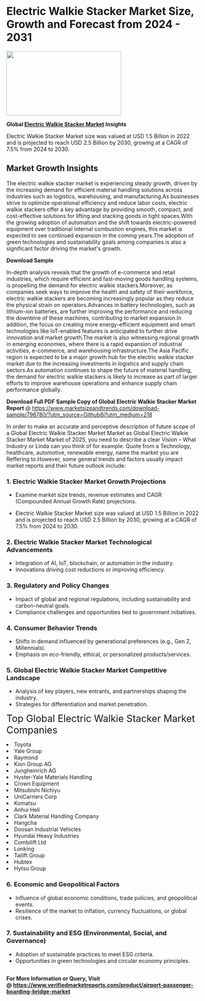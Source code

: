 <H1>Electric Walkie Stacker Market Size, Growth and Forecast from 2024 - 2031</H1><img class="aligncenter size-medium wp-image-584254" src="https://thirdeyenews.in/wp-content/uploads/2024/09/Global-Market-Research-300x168.jpeg" alt="" width="300" height="168" /><p><strong>Global&nbsp;<a href="https://www.marketsizeandtrends.com/download-sample/796780/?utm_source=Github8j?utm_medium=218">Electric Walkie Stacker Market</a> Insights</strong></p><p>Electric Walkie Stacker Market size was valued at USD 1.5 Billion in 2022 and is projected to reach USD 2.5 Billion by 2030, growing at a CAGR of 7.5% from 2024 to 2030.</p><p><h2>Market Growth Insights</h2> <p>The electric walkie stacker market is experiencing steady growth, driven by the increasing demand for efficient material handling solutions across industries such as logistics, warehousing, and manufacturing.As businesses strive to optimize operational efficiency and reduce labor costs, electric walkie stackers offer a key advantage by providing smooth, compact, and cost-effective solutions for lifting and stacking goods in tight spaces.With the growing adoption of automation and the shift towards electric-powered equipment over traditional internal combustion engines, this market is expected to see continued expansion in the coming years.The adoption of green technologies and sustainability goals among companies is also a significant factor driving the market's growth.</p> <p><strong>Download Sample</strong></p> <p>In-depth analysis reveals that the growth of e-commerce and retail industries, which require efficient and fast-moving goods handling systems, is propelling the demand for electric walkie stackers.Moreover, as companies seek ways to improve the health and safety of their workforce, electric walkie stackers are becoming increasingly popular as they reduce the physical strain on operators.Advances in battery technologies, such as lithium-ion batteries, are further improving the performance and reducing the downtime of these machines, contributing to market expansion.In addition, the focus on creating more energy-efficient equipment and smart technologies like IoT-enabled features is anticipated to further drive innovation and market growth.The market is also witnessing regional growth in emerging economies, where there is a rapid expansion of industrial activities, e-commerce, and warehousing infrastructure.The Asia Pacific region is expected to be a major growth hub for the electric walkie stacker market due to the increasing investments in logistics and supply chain sectors.As automation continues to shape the future of material handling, the demand for electric walkie stackers is likely to increase as part of larger efforts to improve warehouse operations and enhance supply chain performance globally.</p> <p><span class=""><strong>Download Full PDF Sample Copy of Global Electric Walkie Stacker Market Report</strong> @ <a href="https://www.marketsizeandtrends.com/download-sample/796780/?utm_source=Github8j?utm_medium=218" target="_blank">https://www.marketsizeandtrends.com/download-sample/796780/?utm_source=Github8j?utm_medium=218</a></span></p><p>In order to make an accurate and perceptive description of future scope of a Global&nbsp;Electric Walkie Stacker Market Market as Global&nbsp;Electric Walkie Stacker Market Market of 2025, you need to describe a clear Vision &ndash; What Industry or Linda can you think of for example: Quote from a Technology, healthcare, automotive, renewable energy, name the market you are Reffering to.However, some general trends and factors usually impact market reports and their future outlook include:</p><h3>1.&nbsp;<strong>Electric Walkie Stacker Market Growth Projections</strong></h3><ul><li>Examine market size trends, revenue estimates and CAGR (Compounded Annual Growth Rate) projections.</li><li><p>Electric Walkie Stacker Market size was valued at USD 1.5 Billion in 2022 and is projected to reach USD 2.5 Billion by 2030, growing at a CAGR of 7.5% from 2024 to 2030.</p></li></ul><h3>2.&nbsp;<strong>Electric Walkie Stacker Market Technological Advancements</strong></h3><ul><li>Integration of AI, IoT, blockchain, or automation in the industry.</li><li>Innovations driving cost reductions or improving efficiency.</li></ul><h3>3.&nbsp;<strong>Regulatory and Policy Changes</strong></h3><ul><li>Impact of global and regional regulations, including sustainability and carbon-neutral goals.</li><li>Compliance challenges and opportunities tied to government initiatives.</li></ul><h3>4.&nbsp;<strong>Consumer Behavior Trends</strong></h3><ul><li>Shifts in demand influenced by generational preferences (e.g., Gen Z, Millennials).</li><li>Emphasis on eco-friendly, ethical, or personalized products/services.</li></ul><h3>5.&nbsp;<strong>Global Electric Walkie Stacker Market Competitive Landscape</strong></h3><ul><li>Analysis of key players, new entrants, and partnerships shaping the industry.</li><li>Strategies for differentiation and market penetration.</li></ul><p data-pm-slice="1 1 []"><span style="color: inherit; font-family: inherit; font-size: 25px;">Top Global Electric Walkie Stacker Market Companies</span></p><div class="" data-test-id=""><p><li>Toyota</li><li> Yale Group</li><li> Raymond</li><li> Kion Group AG</li><li> Jungheinrich AG</li><li> Hyster-Yale Materials Handling</li><li> Crown Equipment</li><li> Mitsubishi Nichiyu</li><li> UniCarriers Corp</li><li> Komatsu</li><li> Anhui Heli</li><li> Clark Material Handling Company</li><li> Hangcha</li><li> Doosan Industrial Vehicles</li><li> Hyundai Heavy Industries</li><li> Combilift Ltd</li><li> Lonking</li><li> Tailift Group</li><li> Hubtex</li><li> Hytsu Group</li></p></div><h3>6.&nbsp;<strong>Economic and Geopolitical Factors</strong></h3><ul><li>Influence of global economic conditions, trade policies, and geopolitical events.</li><li>Resilience of the market to inflation, currency fluctuations, or global crises.</li></ul><h3>7.&nbsp;<strong>Sustainability and ESG (Environmental, Social, and Governance)</strong></h3><ul><li>Adoption of sustainable practices to meet ESG criteria.</li><li>Opportunities in green technologies and circular economy principles.</li></ul><h2><strong style="font-size: 14px;">For More Information or Query, Visit @&nbsp;</strong><a style="background-color: #ffffff; font-size: 14px;" href="https://www.marketsizeandtrends.com/report/electric-walkie-stacker-market/" target="_blank">https://www.verifiedmarketreports.com/product/airport-passenger-boarding-bridge-market</a></h2>